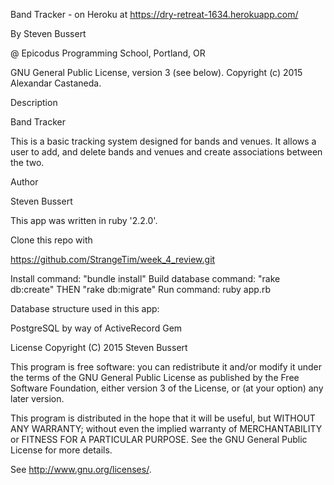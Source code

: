 Band Tracker - on Heroku at https://dry-retreat-1634.herokuapp.com/

By Steven Bussert

@ Epicodus Programming School, Portland, OR

GNU General Public License, version 3 (see below). Copyright (c) 2015 Alexandar Castaneda.

Description

Band Tracker

This is a basic tracking system designed for bands and venues. It allows a user to add, and delete bands and venues and create associations between the two.

Author

Steven Bussert


This app was written in ruby '2.2.0'.

Clone this repo with

https://github.com/StrangeTim/week_4_review.git

Install command: "bundle install"
Build database command: "rake db:create"      THEN         "rake db:migrate"
Run command: ruby app.rb

Database structure used in this app:

PostgreSQL by way of ActiveRecord Gem

License Copyright (C) 2015 Steven Bussert

This program is free software: you can redistribute it and/or modify it under the terms of the GNU General Public License as published by the Free Software Foundation, either version 3 of the License, or (at your option) any later version.

This program is distributed in the hope that it will be useful, but WITHOUT ANY WARRANTY; without even the implied warranty of MERCHANTABILITY or FITNESS FOR A PARTICULAR PURPOSE. See the GNU General Public License for more details.

See http://www.gnu.org/licenses/.
